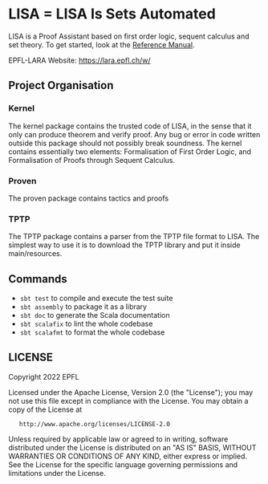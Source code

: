 # LISA = LISA Is Sets Automated

LISA is a Proof Assistant based on first order logic, sequent calculus and set theory. To get started, look at the [Reference Manual](/LISA%20Reference%20Manual.pdf).

EPFL-LARA Website: https://lara.epfl.ch/w/

## Project Organisation

### Kernel
The kernel package contains the trusted code of LISA, in the sense that it only can produce theorem and verify proof. Any bug or error in code written outside this package should not possibly break soundness.
The kernel contains essentially two elements: Formalisation of First Order Logic, and Formalisation of Proofs through Sequent Calculus.

### Proven
The proven package contains tactics and proofs

### TPTP
The TPTP package contains a parser from the TPTP file format to LISA. The simplest way to use it is to download the TPTP library and put it inside main/resources.

## Commands

* `sbt test` to compile and execute the test suite
* `sbt assembly` to package it as a library
* `sbt doc` to generate the Scala documentation
* `sbt scalafix` to lint the whole codebase
* `sbt scalafmt` to format the whole codebase

## LICENSE
   Copyright 2022 EPFL

   Licensed under the Apache License, Version 2.0 (the "License");
   you may not use this file except in compliance with the License.
   You may obtain a copy of the License at

       http://www.apache.org/licenses/LICENSE-2.0

   Unless required by applicable law or agreed to in writing, software
   distributed under the License is distributed on an "AS IS" BASIS,
   WITHOUT WARRANTIES OR CONDITIONS OF ANY KIND, either express or implied.
   See the License for the specific language governing permissions and
   limitations under the License.
